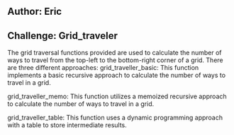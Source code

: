 ## Author: Eric
## Challenge: Grid_traveler
The grid traversal functions provided are used to calculate the number of ways to travel from the top-left to the bottom-right corner of a grid. There are three different approaches:
grid_traveller_basic: This function implements a basic recursive approach to calculate the number of ways to travel in a grid.

grid_traveller_memo: This function utilizes a memoized recursive approach to calculate the number of ways to travel in a grid.

grid_traveller_table: This function uses a dynamic programming approach with a table to store intermediate results. 

